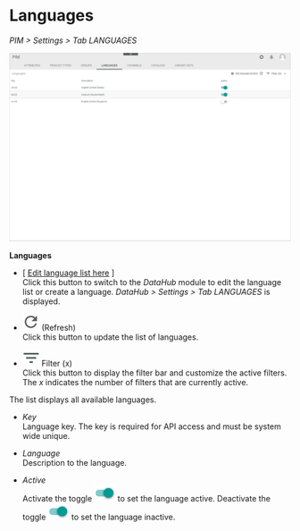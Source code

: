 # Languages

*PIM > Settings > Tab LANGUAGES*

![Languages](/Assets/Screenshots/PIM/Settings/Languages/Languages.png "[Languages]")

**Languages**

- [ <u>Edit language list here</u> ]    
  Click this button to switch to the *DataHub* module to edit the language list or create a language. *DataHub > Settings > Tab LANGUAGES* is displayed.  

- ![Refresh](/Assets/Icons/Refresh01.png "[Refresh]") (Refresh)   
  Click this button to update the list of languages.

- ![Filter](/Assets/Icons/Filter.png "[Filter]") Filter (x)   
  Click this button to display the filter bar and customize the active filters. The *x* indicates the number of filters that are currently active.

The list displays all available languages.

- *Key*   
  Language key. The key is required for API access and must be system wide unique.

- *Language*   
  Description to the language.

- *Active*   
  Activate the toggle ![Toggle](/Assets/Icons/Toggle.png "[Toggle]") to set the language active. Deactivate the toggle ![Toggle](/Assets/Icons/Toggle.png "[Toggle]") to set the language inactive.
